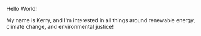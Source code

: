 Hello World!

My name is Kerry, and I'm interested in all things around renewable energy, climate change, and environmental justice!

<!---
kpwang66/kpwang66 is a ✨ special ✨ repository because its `README.md` (this file) appears on your GitHub profile.
You can click the Preview link to take a look at your changes.
--->
